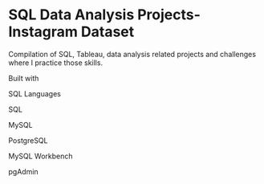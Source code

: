 # SQL Data Analysis Projects- Instagram Dataset

Compilation of SQL, Tableau, data analysis related projects and challenges where I practice those skills.

Built with

SQL Languages

SQL

MySQL

PostgreSQL

MySQL Workbench

pgAdmin
